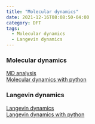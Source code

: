 ```yaml
---
title: "Molecular dynamics"
date: 2021-12-16T08:08:50-04:00
category: DFT
tags:
  - Molecular dynamics
  - Langevin dynamics
---
```


### Molecular dynamics

[MD analysis](https://www.mdanalysis.org/)  
[Molecular dynamics with python](https://nznano.blogspot.com/2017/11/molecular-dynamics-in-python.html)  

### Langevin dynamics
[Langevin dynamics](https://en.wikipedia.org/wiki/Langevin_dynamics)  
[Langevin dynamics with python](https://hockygroup.hosting.nyu.edu/exercise/langevin-dynamics.html)  

